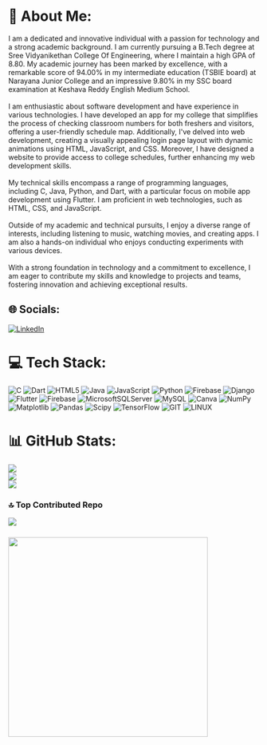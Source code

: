 # 💫 About Me:
I am a dedicated and innovative individual with a passion for technology and a strong academic background. I am currently pursuing a B.Tech degree at Sree Vidyanikethan College Of Engineering, where I maintain a high GPA of 8.80. My academic journey has been marked by excellence, with a remarkable score of 94.00% in my intermediate education (TSBIE board) at Narayana Junior College and an impressive 9.80% in my SSC board examination at Keshava Reddy English Medium School.<br><br>I am enthusiastic about software development and have experience in various technologies. I have developed an app for my college that simplifies the process of checking classroom numbers for both freshers and visitors, offering a user-friendly schedule map. Additionally, I've delved into web development, creating a visually appealing login page layout with dynamic animations using HTML, JavaScript, and CSS. Moreover, I have designed a website to provide access to college schedules, further enhancing my web development skills.<br><br>My technical skills encompass a range of programming languages, including C, Java, Python, and Dart, with a particular focus on mobile app development using Flutter. I am proficient in web technologies, such as HTML, CSS, and JavaScript.<br><br>Outside of my academic and technical pursuits, I enjoy a diverse range of interests, including listening to music, watching movies, and creating apps. I am also a hands-on individual who enjoys conducting experiments with various devices.<br><br>With a strong foundation in technology and a commitment to excellence, I am eager to contribute my skills and knowledge to projects and teams, fostering innovation and achieving exceptional results.


## 🌐 Socials:

[![LinkedIn](https://img.shields.io/badge/LinkedIn-%230077B5.svg?logo=linkedin&logoColor=white)](https://linkedin.com/in/thiruvidhi-revanth)


# 💻 Tech Stack:
![C](https://img.shields.io/badge/c-%2300599C.svg?style=for-the-badge&logo=c&logoColor=white) ![Dart](https://img.shields.io/badge/dart-%230175C2.svg?style=for-the-badge&logo=dart&logoColor=white) ![HTML5](https://img.shields.io/badge/html5-%23E34F26.svg?style=for-the-badge&logo=html5&logoColor=white) ![Java](https://img.shields.io/badge/java-%23ED8B00.svg?style=for-the-badge&logo=openjdk&logoColor=white) ![JavaScript](https://img.shields.io/badge/javascript-%23323330.svg?style=for-the-badge&logo=javascript&logoColor=%23F7DF1E) ![Python](https://img.shields.io/badge/python-3670A0?style=for-the-badge&logo=python&logoColor=ffdd54) ![Firebase](https://img.shields.io/badge/firebase-%23039BE5.svg?style=for-the-badge&logo=firebase) ![Django](https://img.shields.io/badge/django-%23092E20.svg?style=for-the-badge&logo=django&logoColor=white) ![Flutter](https://img.shields.io/badge/Flutter-%2302569B.svg?style=for-the-badge&logo=Flutter&logoColor=white) ![Firebase](https://img.shields.io/badge/Firebase-039BE5?style=for-the-badge&logo=Firebase&logoColor=white) ![MicrosoftSQLServer](https://img.shields.io/badge/Microsoft%20SQL%20Server-CC2927?style=for-the-badge&logo=microsoft%20sql%20server&logoColor=white) ![MySQL](https://img.shields.io/badge/mysql-%2300000f.svg?style=for-the-badge&logo=mysql&logoColor=white) ![Canva](https://img.shields.io/badge/Canva-%2300C4CC.svg?style=for-the-badge&logo=Canva&logoColor=white) ![NumPy](https://img.shields.io/badge/numpy-%23013243.svg?style=for-the-badge&logo=numpy&logoColor=white) ![Matplotlib](https://img.shields.io/badge/Matplotlib-%23ffffff.svg?style=for-the-badge&logo=Matplotlib&logoColor=black) ![Pandas](https://img.shields.io/badge/pandas-%23150458.svg?style=for-the-badge&logo=pandas&logoColor=white) ![Scipy](https://img.shields.io/badge/SciPy-%230C55A5.svg?style=for-the-badge&logo=scipy&logoColor=%white) ![TensorFlow](https://img.shields.io/badge/TensorFlow-%23FF6F00.svg?style=for-the-badge&logo=TensorFlow&logoColor=white) ![GIT](https://img.shields.io/badge/Git-fc6d26?style=for-the-badge&logo=git&logoColor=white) ![LINUX](https://img.shields.io/badge/Linux-FCC624?style=for-the-badge&logo=linux&logoColor=black)
# 📊 GitHub Stats:
![](https://github-readme-stats.vercel.app/api?username=ThiruvidhiRevanth&theme=dark&hide_border=false&include_all_commits=true&count_private=true)<br/>
![](https://github-readme-streak-stats.herokuapp.com/?user=ThiruvidhiRevanth&theme=dark&hide_border=false)<br/>
![](https://github-readme-stats.vercel.app/api/top-langs/?username=ThiruvidhiRevanth&theme=dark&hide_border=false&include_all_commits=true&count_private=true&layout=compact)

### 🔝 Top Contributed Repo
![](https://github-contributor-stats.vercel.app/api?username=ThiruvidhiRevanth&limit=5&theme=dark&combine_all_yearly_contributions=true)

### 
<img src='https://randommeme-five.vercel.app/' style="height: 400px;"/>

